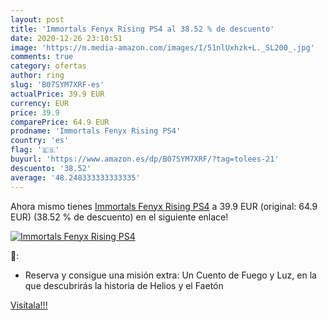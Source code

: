 ```yaml
---
layout: post
title: 'Immortals Fenyx Rising PS4 al 38.52 % de descuento'
date: 2020-12-26 23:10:51
image: 'https://m.media-amazon.com/images/I/51nlUxhzk+L._SL200_.jpg'
comments: true
category: ofertas
author: ring
slug: 'B07SYM7XRF-es'
actualPrice: 39.9 EUR
currency: EUR
price: 39.9
comparePrice: 64.9 EUR
prodname: 'Immortals Fenyx Rising PS4'
country: 'es'
flag: '🇪🇸'
buyurl: 'https://www.amazon.es/dp/B07SYM7XRF/?tag=tolees-21'
descuento: '38.52'
average: '48.248333333333335'
---
```


Ahora mismo tienes [Immortals Fenyx Rising PS4](https://www.amazon.es/dp/B07SYM7XRF/?tag=tolees-21) a 39.9 EUR (original: 64.9 EUR) (38.52 %  de descuento) en el siguiente enlace!

[![Immortals Fenyx Rising PS4](https://m.media-amazon.com/images/I/51nlUxhzk+L._SL200_.jpg)](https://www.amazon.es/dp/B07SYM7XRF/?tag=tolees-21)

🔎:

- Reserva y consigue una misión extra: Un Cuento de Fuego y Luz, en la que descubrirás la historia de Helios y el Faetón

[Visítala!!!](https://www.amazon.es/dp/B07SYM7XRF/?tag=tolees-21)
